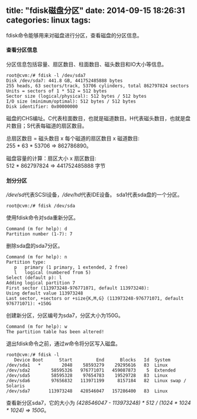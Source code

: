 title: "fdisk磁盘分区"
date: 2014-09-15 18:26:31
categories: linux
tags: 
---

fdisk命令能够用来对磁盘进行分区，查看磁盘的分区信息。

<!--more-->

#### 查看分区信息

分区信息包括容量、扇区数目、柱面数目、磁头数目和IO大小等信息。
```
root@cvm:/# fdisk -l /dev/sda7
Disk /dev/sda7: 441.8 GB, 441752485888 bytes
255 heads, 63 sectors/track, 53706 cylinders, total 862797824 sectors
Units = sectors of 1 * 512 = 512 bytes
Sector size (logical/physical): 512 bytes / 512 bytes
I/O size (minimum/optimal): 512 bytes / 512 bytes
Disk identifier: 0x00000000
```

磁盘的CHS编址。C代表柱面数目，也就是磁道数目。H代表磁头数目，也就是盘片数目；S代表每磁道的扇区数目。 

总扇区数目 = 磁头数目 x 每个磁道的扇区数目 x 磁道数目:             
255 * 63 * 53706 => 862786890。

磁盘容量的计算：扇区大小 x 扇区数目:             
512 * 862797824 => 441752485888 字节

#### 划分分区

*/dev/sd*代表SCSI设备，*/dev/hd*代表IDE设备。 sda1代表sda盘的一个分区。
```
root@cvm:/# fdisk /dev/sda
```
使用fdisk命令对sda重新分区。

```
Command (m for help): d 
Partition number (1-7): 7
```
删除sda盘的sda7分区。

```
Command (m for help): n
Partition type:
   p   primary (1 primary, 1 extended, 2 free)
   l   logical (numbered from 5)
Select (default p): l
Adding logical partition 7
First sector (113973248-976771071, default 113973248): 
Using default value 113973248
Last sector, +sectors or +size{K,M,G} (113973248-976771071, default 976771071): +150G  
```
创建新分区，分区编号为sda7，分区大小为150G。

```
Command (m for help): w
The partition table has been altered!
```
退出fdisk命令之前，通过*w*命令将分区写入磁盘。

```
root@cvm:/# fdisk -l
   Device Boot      Start         End      Blocks   Id  System
/dev/sda1   *        2048    58593279    29295616   83  Linux
/dev/sda2        58595326   976771071   459087873    5  Extended
/dev/sda5        58595328    97654783    19529728   83  Linux
/dev/sda6        97656832   113971199     8157184   82  Linux swap / Solaris
/dev/sda7       113973248   428546047   157286400   83  Linux
```
查看新分区sda7，它的大小为 *(428546047 - 113973248) \* 512 / (1024 \* 1024 \* 1024) => 150G*。



